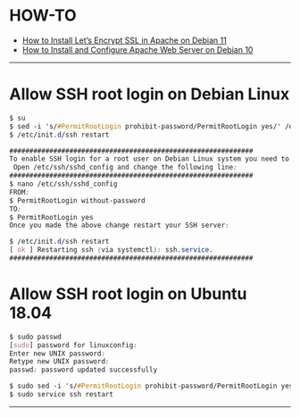 # HOW-TO
- [How to Install Let’s Encrypt SSL in Apache on Debian 11](https://www.itzgeek.com/how-tos/linux/debian/how-to-install-lets-encrypt-ssl-certificate-in-apache-on-debian-11.html)
- [How to Install and Configure Apache Web Server on Debian 10](https://vitux.com/debian-apache/)
---
# Allow SSH root login on Debian Linux
```css
$ su
$ sed -i 's/#PermitRootLogin prohibit-password/PermitRootLogin yes/' /etc/ssh/sshd_config
$ /etc/init.d/ssh restart
```
```css
#############################################################
To enable SSH login for a root user on Debian Linux system you need to first configure SSH server.
 Open /etc/ssh/sshd_config and change the following line:
#############################################################
$ nano /etc/ssh/sshd_config
FROM:
$ PermitRootLogin without-password
TO:
$ PermitRootLogin yes
Once you made the above change restart your SSH server:

$ /etc/init.d/ssh restart
[ ok ] Restarting ssh (via systemctl): ssh.service.
#############################################################
```
# Allow SSH root login on Ubuntu 18.04
```css
$ sudo passwd
[sudo] password for linuxconfig: 
Enter new UNIX password: 
Retype new UNIX password: 
passwd: password updated successfully

$ sudo sed -i 's/#PermitRootLogin prohibit-password/PermitRootLogin yes/' /etc/ssh/sshd_config
$ sudo service ssh restart
```
---
